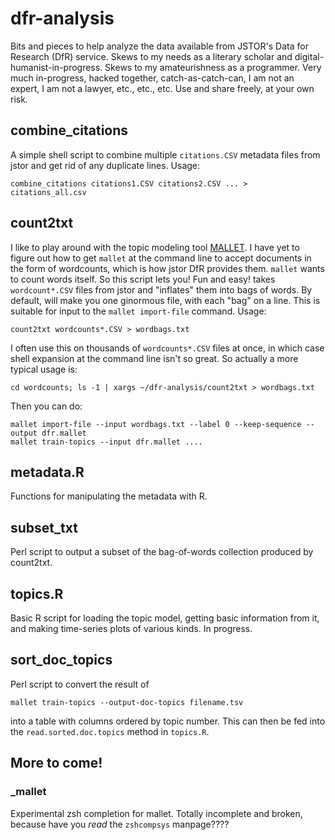 # dfr-analysis

Bits and pieces to help analyze the data available from JSTOR's Data for Research (DfR) service. Skews to my needs as a literary scholar and digital-humanist-in-progress. Skews to my amateurishness as a programmer. Very much in-progress, hacked together, catch-as-catch-can, I am not an expert, I am not a lawyer, etc., etc., etc. Use and share freely, at your own risk. 

## combine_citations

A simple shell script to combine multiple `citations.CSV` metadata files
from jstor and get rid of any duplicate lines. Usage:

    combine_citations citations1.CSV citations2.CSV ... > citations_all.csv

## count2txt

I like to play around with the topic modeling tool [MALLET](http://mallet.cs.umass.edu). I have yet to figure out how to get `mallet` at the command line to accept documents in the form of wordcounts, which is how jstor DfR provides them. `mallet` wants to count words itself. So this script lets you! Fun and easy! takes `wordcount*.CSV` files from jstor and "inflates" them into bags of words. By default, will make you one ginormous file, with each "bag" on a line. This is suitable for input to the `mallet import-file` command. Usage:

    count2txt wordcounts*.CSV > wordbags.txt

I often use this on thousands of `wordcounts*.CSV` files at once, in which case shell expansion at the command line isn't so great. So actually a more typical usage is:

    cd wordcounts; ls -1 | xargs ~/dfr-analysis/count2txt > wordbags.txt

Then you can do:

    mallet import-file --input wordbags.txt --label 0 --keep-sequence --output dfr.mallet
    mallet train-topics --input dfr.mallet ....

## metadata.R

Functions for manipulating the metadata with R.

## subset_txt

Perl script to output a subset of the bag-of-words collection produced by count2txt.

## topics.R

Basic R script for loading the topic model, getting basic information from it, and making time-series plots of various kinds. In progress.

## sort_doc_topics

Perl script to convert the result of

    mallet train-topics --output-doc-topics filename.tsv

into a table with columns ordered by topic number. This can then be fed into the ``read.sorted.doc.topics`` method in ``topics.R``.

## More to come!

### _mallet

Experimental zsh completion for mallet. Totally incomplete and broken, because have you *read* the `zshcompsys` manpage????
